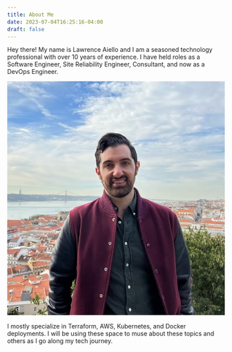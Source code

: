 ```yaml
---
title: About Me
date: 2023-07-04T16:25:16-04:00
draft: false
---
```


Hey there! My name is Lawrence Aiello and I am a seasoned technology professional with over 10 years of experience. I have held roles as a Software Engineer, Site Reliability Engineer, Consultant, and now as a DevOps Engineer.

![Portugal](/bio.jpeg)

I mostly specialize in Terraform, AWS, Kubernetes, and Docker deployments. I will be using these space to muse about these topics and others as I go along my tech journey.
